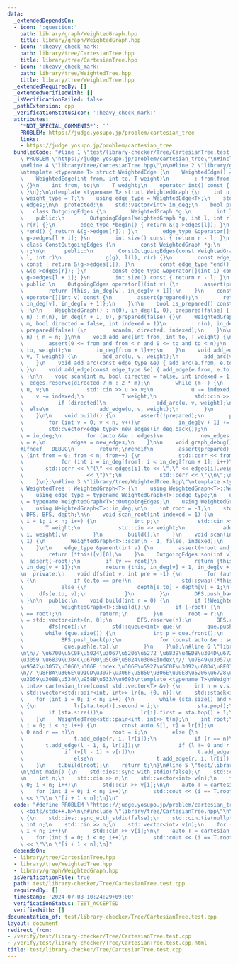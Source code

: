 ```yaml
---
data:
  _extendedDependsOn:
  - icon: ':question:'
    path: library/graph/WeightedGraph.hpp
    title: library/graph/WeightedGraph.hpp
  - icon: ':heavy_check_mark:'
    path: library/tree/CartesianTree.hpp
    title: library/tree/CartesianTree.hpp
  - icon: ':heavy_check_mark:'
    path: library/tree/WeightedTree.hpp
    title: library/tree/WeightedTree.hpp
  _extendedRequiredBy: []
  _extendedVerifiedWith: []
  _isVerificationFailed: false
  _pathExtension: cpp
  _verificationStatusIcon: ':heavy_check_mark:'
  attributes:
    '*NOT_SPECIAL_COMMENTS*': ''
    PROBLEM: https://judge.yosupo.jp/problem/cartesian_tree
    links:
    - https://judge.yosupo.jp/problem/cartesian_tree
  bundledCode: "#line 1 \"test/library-checker/Tree/CartesianTree.test.cpp\"\n#define\
    \ PROBLEM \"https://judge.yosupo.jp/problem/cartesian_tree\"\n#include <bits/stdc++.h>\n\
    \n#line 4 \"library/tree/CartesianTree.hpp\"\n\n#line 2 \"library/graph/WeightedGraph.hpp\"\
    \ntemplate <typename T> struct WeightedEdge {\n    WeightedEdge() = default;\n\
    \    WeightedEdge(int from, int to, T weight)\n        : from(from), to(to), weight(weight)\
    \ {}\n    int from, to;\n    T weight;\n    operator int() const { return to;\
    \ }\n};\n\ntemplate <typename T> struct WeightedGraph {\n    int n;\n    using\
    \ weight_type = T;\n    using edge_type = WeightedEdge<T>;\n    std::vector<edge_type>\
    \ edges;\n\n  protected:\n    std::vector<int> in_deg;\n    bool prepared;\n \
    \   class OutgoingEdges {\n        WeightedGraph *g;\n        int l, r;\n\n  \
    \    public:\n        OutgoingEdges(WeightedGraph *g, int l, int r) : g(g), l(l),\
    \ r(r) {}\n        edge_type *begin() { return &(g->edges[l]); }\n        edge_type\
    \ *end() { return &(g->edges[r]); }\n        edge_type &operator[](int i) { return\
    \ g->edges[l + i]; }\n        int size() const { return r - l; }\n    };\n   \
    \ class ConstOutgoingEdges {\n        const WeightedGraph *g;\n        int l,\
    \ r;\n\n      public:\n        ConstOutgoingEdges(const WeightedGraph *g, int\
    \ l, int r)\n            : g(g), l(l), r(r) {}\n        const edge_type *begin()\
    \ const { return &(g->edges[l]); }\n        const edge_type *end() const { return\
    \ &(g->edges[r]); }\n        const edge_type &operator[](int i) const { return\
    \ g->edges[l + i]; }\n        int size() const { return r - l; }\n    };\n\n \
    \ public:\n    OutgoingEdges operator[](int v) {\n        assert(prepared);\n\
    \        return {this, in_deg[v], in_deg[v + 1]};\n    }\n    const ConstOutgoingEdges\
    \ operator[](int v) const {\n        assert(prepared);\n        return {this,\
    \ in_deg[v], in_deg[v + 1]};\n    }\n\n    bool is_prepared() const { return prepared;\
    \ }\n\n    WeightedGraph() : n(0), in_deg(1, 0), prepared(false) {}\n    WeightedGraph(int\
    \ n) : n(n), in_deg(n + 1, 0), prepared(false) {}\n    WeightedGraph(int n, int\
    \ m, bool directed = false, int indexed = 1)\n        : n(n), in_deg(n + 1, 0),\
    \ prepared(false) {\n        scan(m, directed, indexed);\n    }\n\n    void resize(int\
    \ n) { n = n; }\n\n    void add_arc(int from, int to, T weight) {\n        assert(!prepared);\n\
    \        assert(0 <= from and from < n and 0 <= to and to < n);\n        edges.emplace_back(from,\
    \ to, weight);\n        in_deg[from + 1]++;\n    }\n    void add_edge(int u, int\
    \ v, T weight) {\n        add_arc(u, v, weight);\n        add_arc(v, u, weight);\n\
    \    }\n    void add_arc(const edge_type &e) { add_arc(e.from, e.to, e.weight);\
    \ }\n    void add_edge(const edge_type &e) { add_edge(e.from, e.to, e.weight);\
    \ }\n\n    void scan(int m, bool directed = false, int indexed = 1) {\n      \
    \  edges.reserve(directed ? m : 2 * m);\n        while (m--) {\n            int\
    \ u, v;\n            std::cin >> u >> v;\n            u -= indexed;\n        \
    \    v -= indexed;\n            T weight;\n            std::cin >> weight;\n \
    \           if (directed)\n                add_arc(u, v, weight);\n          \
    \  else\n                add_edge(u, v, weight);\n        }\n        build();\n\
    \    }\n\n    void build() {\n        assert(!prepared);\n        prepared = true;\n\
    \        for (int v = 0; v < n; v++)\n            in_deg[v + 1] += in_deg[v];\n\
    \        std::vector<edge_type> new_edges(in_deg.back());\n        auto counter\
    \ = in_deg;\n        for (auto &&e : edges)\n            new_edges[counter[e.from]++]\
    \ = e;\n        edges = new_edges;\n    }\n\n    void graph_debug() const {\n\
    #ifndef __DEBUG\n        return;\n#endif\n        assert(prepared);\n        for\
    \ (int from = 0; from < n; from++) {\n            std::cerr << from << \";\";\n\
    \            for (int i = in_deg[from]; i < in_deg[from + 1]; i++)\n         \
    \       std::cerr << \"(\" << edges[i].to << \",\" << edges[i].weight\n      \
    \                    << \")\";\n            std::cerr << \"\\n\";\n        }\n\
    \    }\n};\n#line 3 \"library/tree/WeightedTree.hpp\"\ntemplate <typename T> struct\
    \ WeightedTree : WeightedGraph<T> {\n    using WeightedGraph<T>::WeightedGraph;\n\
    \    using edge_type = typename WeightedGraph<T>::edge_type;\n    using OutgoingEdges\
    \ = typename WeightedGraph<T>::OutgoingEdges;\n    using WeightedGraph<T>::n;\n\
    \    using WeightedGraph<T>::in_deg;\n\n    int root = -1;\n    std::vector<int>\
    \ DFS, BFS, depth;\n\n    void scan_root(int indexed = 1) {\n        for (int\
    \ i = 1; i < n; i++) {\n            int p;\n            std::cin >> p;\n     \
    \       T weight;\n            std::cin >> weight;\n            add_edge(p - indexed,\
    \ i, weight);\n        }\n        build();\n    }\n    void scan(int indexed =\
    \ 1) {\n        WeightedGraph<T>::scan(n - 1, false, indexed);\n        build();\n\
    \    }\n\n    edge_type &parent(int v) {\n        assert(~root and root != v);\n\
    \        return (*this)[v][0];\n    }\n    OutgoingEdges son(int v) {\n      \
    \  assert(~root);\n        if (v == root)\n            return {this, in_deg[v],\
    \ in_deg[v + 1]};\n        return {this, in_deg[v] + 1, in_deg[v + 1]};\n    }\n\
    \n  private:\n    void dfs(int v, int pre = -1) {\n        for (auto &e : (*this)[v])\
    \ {\n            if (e.to == pre)\n                std::swap((*this)[v][0], e);\n\
    \            else {\n                depth[e.to] = depth[v] + 1;\n           \
    \     dfs(e.to, v);\n            }\n        }\n        DFS.push_back(v);\n   \
    \ }\n\n  public:\n    void build(int r = 0) {\n        if (!WeightedGraph<T>::is_prepared())\n\
    \            WeightedGraph<T>::build();\n        if (~root) {\n            assert(r\
    \ == root);\n            return;\n        }\n        root = r;\n        depth\
    \ = std::vector<int>(n, 0);\n        DFS.reserve(n);\n        BFS.reserve(n);\n\
    \        dfs(root);\n        std::queue<int> que;\n        que.push(root);\n \
    \       while (que.size()) {\n            int p = que.front();\n            que.pop();\n\
    \            BFS.push_back(p);\n            for (const auto &e : son(p))\n   \
    \             que.push(e.to);\n        }\n    }\n};\n#line 6 \"library/tree/CartesianTree.hpp\"\
    \n\n// \u6700\u5C0F\u5024\u3067\u5206\u5272 \u6839\u4ED8\u304D\u6728\u3092\u6E21\
    \u3059 \u6839\u304C\u6700\u5C0F\u5024\u306Eindex\n// \u7B49\u3057\u3044\u5024\u306B\
    \u95A2\u3057\u3066\u306F index \u306E\u5927\u5C0F\u3092\u6BD4\u8F03\u3059\u308B\
    \n// \u8FBA\u306E\u91CD\u307F\u306F\u5B50\u306E\u90E8\u5206\u6728\u304C\u62C5\u5F53\
    \u3059\u308B\u534A\u958B\u533A\u9593\ntemplate <typename T>\nWeightedTree<std::pair<int,\
    \ int>> cartesian_tree(const std::vector<T> &v) {\n    int n = v.size();\n   \
    \ std::vector<std::pair<int, int>> lr(n, {0, n});\n    std::stack<int> sta;\n\
    \    for (int i = 0; i < n; i++) {\n        while (sta.size() and v[i] < v[sta.top()])\
    \ {\n            lr[sta.top()].second = i;\n            sta.pop();\n        }\n\
    \        if (sta.size())\n            lr[i].first = sta.top() + 1;\n        sta.push(i);\n\
    \    }\n    WeightedTree<std::pair<int, int>> t(n);\n    int root;\n    for (int\
    \ i = 0; i < n; i++) {\n        const auto &[l, r] = lr[i];\n        if (l ==\
    \ 0 and r == n)\n            root = i;\n        else {\n            if (l == 0)\n\
    \                t.add_edge(r, i, lr[i]);\n            if (r == n)\n         \
    \       t.add_edge(l - 1, i, lr[i]);\n            if (l != 0 and r != n)\n   \
    \             if (v[l - 1] > v[r])\n                    t.add_edge(l - 1, i, lr[i]);\n\
    \                else\n                    t.add_edge(r, i, lr[i]);\n        }\n\
    \    }\n    t.build(root);\n    return t;\n}\n#line 5 \"test/library-checker/Tree/CartesianTree.test.cpp\"\
    \n\nint main() {\n    std::ios::sync_with_stdio(false);\n    std::cin.tie(nullptr);\n\
    \n    int n;\n    std::cin >> n;\n    std::vector<int> v(n);\n    for (int i =\
    \ 0; i < n; i++)\n        std::cin >> v[i];\n\n    auto T = cartesian_tree(v);\n\
    \    for (int i = 0; i < n; i++)\n        std::cout << (i == T.root ? i : T.parent(i).to)\
    \ << \"\\n \"[i + 1 < n];\n}\n"
  code: "#define PROBLEM \"https://judge.yosupo.jp/problem/cartesian_tree\"\n#include\
    \ <bits/stdc++.h>\n\n#include \"library/tree/CartesianTree.hpp\"\n\nint main()\
    \ {\n    std::ios::sync_with_stdio(false);\n    std::cin.tie(nullptr);\n\n   \
    \ int n;\n    std::cin >> n;\n    std::vector<int> v(n);\n    for (int i = 0;\
    \ i < n; i++)\n        std::cin >> v[i];\n\n    auto T = cartesian_tree(v);\n\
    \    for (int i = 0; i < n; i++)\n        std::cout << (i == T.root ? i : T.parent(i).to)\
    \ << \"\\n \"[i + 1 < n];\n}"
  dependsOn:
  - library/tree/CartesianTree.hpp
  - library/tree/WeightedTree.hpp
  - library/graph/WeightedGraph.hpp
  isVerificationFile: true
  path: test/library-checker/Tree/CartesianTree.test.cpp
  requiredBy: []
  timestamp: '2024-07-08 10:24:29+09:00'
  verificationStatus: TEST_ACCEPTED
  verifiedWith: []
documentation_of: test/library-checker/Tree/CartesianTree.test.cpp
layout: document
redirect_from:
- /verify/test/library-checker/Tree/CartesianTree.test.cpp
- /verify/test/library-checker/Tree/CartesianTree.test.cpp.html
title: test/library-checker/Tree/CartesianTree.test.cpp
---
```


